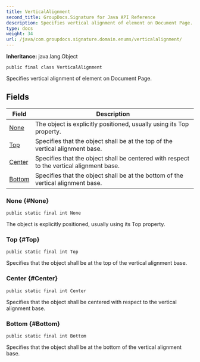 ```yaml
---
title: VerticalAlignment
second_title: GroupDocs.Signature for Java API Reference
description: Specifies vertical alignment of element on Document Page.
type: docs
weight: 34
url: /java/com.groupdocs.signature.domain.enums/verticalalignment/
---
```

**Inheritance:**
java.lang.Object
```
public final class VerticalAlignment
```

Specifies vertical alignment of element on Document Page.
## Fields

| Field | Description |
| --- | --- |
| [None](#None) | The object is explicitly positioned, usually using its Top property. |
| [Top](#Top) | Specifies that the object shall be at the top of the vertical alignment base. |
| [Center](#Center) | Specifies that the object shall be centered with respect to the vertical alignment base. |
| [Bottom](#Bottom) | Specifies that the object shall be at the bottom of the vertical alignment base. |
### None {#None}
```
public static final int None
```


The object is explicitly positioned, usually using its Top property.

### Top {#Top}
```
public static final int Top
```


Specifies that the object shall be at the top of the vertical alignment base.

### Center {#Center}
```
public static final int Center
```


Specifies that the object shall be centered with respect to the vertical alignment base.

### Bottom {#Bottom}
```
public static final int Bottom
```


Specifies that the object shall be at the bottom of the vertical alignment base.

